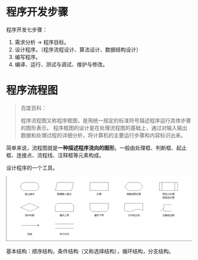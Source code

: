 # 程序开发步骤

程序开发七步骤：

1. 需求分析 → 程序目标。
2. 设计程序。（程序流程设计、算法设计、数据结构设计）
3. 编写程序。
4. 编译、运行、测试与调试、维护与修改。

# 程序流程图

>百度百科：
>
>程序流程图又称程序框图，是用统一规定的标准符号描述程序运行具体步骤的图形表示。 程序框图的设计是在处理流程图的基础上，通过对输入输出数据和处理过程的详细分析，将计算机的主要运行步骤和内容标识出来。

简单来说，流程图就是**一种描述程序流向的图形**。一般由处理框、判断框、起止框、连接点、流程线、注释框等元素构成。

设计程序的一个工具。

![](imgTool/0.流程.png)

基本结构：顺序结构，条件结构（又称选择结构），循环结构，分支结构。













